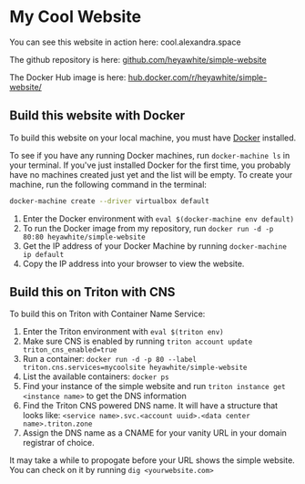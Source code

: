 # My Cool Website

You can see this website in action here: cool.alexandra.space

The github repository is here: [github.com/heyawhite/simple-website](https://github.com/heyawhite/simple-website)

The Docker Hub image is here: [hub.docker.com/r/heyawhite/simple-website/](https://hub.docker.com/r/heyawhite/simple-website/)

## Build this website with Docker

To build this website on your local machine, you must have [Docker](http://docker.com) installed.

To see if you have any running Docker machines, run `docker-machine ls` in your terminal. If you've just installed Docker for the first time, you probably have no machines created just yet and the list will be empty. To create your machine, run the following command in the terminal:

```sh
docker-machine create --driver virtualbox default
```

1. Enter the Docker environment with `eval $(docker-machine env default)`
1. To run the Docker image from my repository, run `docker run -d -p 80:80 heyawhite/simple-website`
1. Get the IP address of your Docker Machine by running `docker-machine ip default`
1. Copy the IP address into your browser to view the website.

## Build this on Triton with CNS
To build this on Triton with Container Name Service:

1. Enter the Triton environment with `eval $(triton env)`
1. Make sure CNS is enabled by running `triton account update triton_cns_enabled=true`
1. Run a container: `docker run -d -p 80 --label triton.cns.services=mycoolsite heyawhite/simple-website`
1. List the available containers: `docker ps`
1. Find your instance of the simple website and run `triton instance get <instance name>` to get the DNS information
1. Find the Triton CNS powered DNS name. It will have a structure that looks like: `<service name>.svc.<account uuid>.<data center name>.triton.zone`
1. Assign the DNS name as a CNAME for your vanity URL in your domain registrar of choice.

It may take a while to propogate before your URL shows the simple website. You can check on it by running `dig <yourwebsite.com>`


